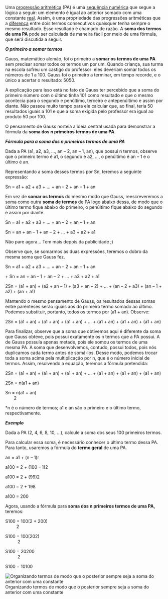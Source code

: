 Uma [progressão aritmética](https://mundoeducacao.uol.com.br/matematica/progressao-aritmetica.htm) (PA) é uma [sequência numérica](https://mundoeducacao.uol.com.br/matematica/sequencia-numerica.htm) que segue a lógica a seguir: um elemento é igual ao anterior somado com uma constante [real](https://mundoeducacao.uol.com.br/matematica/conjunto-dos-numeros-reais.htm). Assim, é uma propriedade das progressões aritméticas que a [diferença](https://mundoeducacao.uol.com.br/matematica/adicao-subtracao-racionais.htm) entre dois termos consecutivos quaisquer tenha sempre o mesmo resultado. Esse resultado é chamado de razão. A **soma dos termos de uma PA** pode ser calculada de maneira fácil por meio de uma fórmula, que será discutida a seguir.

***O primeiro a somar termos***

Gauss, matemático alemão, foi o primeiro a **somar os termos de uma PA** sem precisar somar todos os termos um por um. Quando criança, sua turma na escola sofreu um castigo do professor: eles deveriam somar todos os números de 1 a 100. Gauss foi o primeiro a terminar, em tempo recorde, e o único a acertar o resultado: 5050.

A explicação para isso está no fato de Gauss ter percebido que a soma do primeiro número com o último tinha 101 como resultado e que o mesmo acontecia para o segundo e penúltimo, terceiro e antepenúltimo e assim por diante. Não passou muito tempo para ele calcular que, ao final, teria 50 resultados iguais a 101 e que a soma exigida pelo professor era igual ao produto 50 por 100.

O pensamento de Gauss norteia a ideia central usada para demonstrar a fórmula da **soma dos n primeiros termos de uma PA.**

***Fórmula para a soma dos n primeiros termos de uma PA***

Dada a PA (a1, a2, a3, …, an – 2, an – 1, an), que possui n termos, observe que o primeiro termo é a1, o segundo é a2, …, o penúltimo é an – 1 e o último é an.

Representando a soma desses termos por Sn, teremos a seguinte expressão:

Sn = a1 + a2 + a3 + … + an – 2 + an – 1 + an

Em vez de **somar os termos** do mesmo modo que Gauss, reescreveremos a soma como outra **soma de termos** de PA logo abaixo dessa, de modo que o último termo fique abaixo do primeiro, o penúltimo fique abaixo do segundo e assim por diante.

Sn = a1 + a2 + a3 + … + an – 2 + an – 1 + an

Sn = an + an – 1 + an – 2 + … + a3 + a2 + a1

Não pare agora... Tem mais depois da publicidade ;)

Observe que, se somarmos as duas expressões, teremos o dobro da mesma soma que Gauss fez.

Sn = a1 + a2 + a3 + … + an – 2 + an – 1 + an

\+ Sn = an + an – 1 + an – 2 + … + a3 + a2 + a1

2Sn = (a1 + an) + (a2 + an – 1) + (a3 + an – 2) + … + (an – 2 + a3) + (an – 1 + a2) + (an + a1)

Mantendo o mesmo pensamento de Gauss, os resultados dessas somas entre parênteses serão iguais aos do primeiro termo somado ao último. Podemos substituir, portanto, todos os termos por (a1 + an). Observe:

2Sn = (a1 + an) + (a1 + an) + (a1 + an) + ... + (a1 + an) + (a1 + an) + (a1 + an)

Para finalizar, observe que a soma que obtivemos aqui é diferente da soma que Gauss obteve, pois possui exatamente os n termos que a PA possui. A de Gauss possuía apenas metade, pois ele somou os termos de uma mesma PA. A soma que desenvolvemos, contudo, possui todos, pois nós duplicamos cada termo antes de somá-los. Desse modo, podemos trocar toda a soma acima pela multiplicação por n, que é o número inicial de termos. Assim, resolvendo a equação, teremos a fórmula pretendida:

2Sn = (a1 + an) + (a1 + an) + (a1 + an) + ... + (a1 + an) + (a1 + an) + (a1 + an)

2Sn = n(a1 + an)

Sn = n(a1 + an)  
       2

\*n é o número de termos; a1 e an são o primeiro e o último termo, respectivamente.

***Exemplo***

Dada a PA (2, 4, 6, 8, 10, …), calcule a soma dos seus 100 primeiros termos.

Para calcular essa soma, é necessário conhecer o último termo dessa PA. Para tanto, usaremos a fórmula do **termo geral** de uma PA.

an = a1 + (n – 1)r

a100 = 2 + (100 – 1)2

a100 = 2 + (99)2

a100 = 2 + 198

a100 = 200

Agora, usando a fórmula para **soma dos n primeiros termos de uma PA,** teremos:

S100 = 100(2 + 200)  
         2

S100 = 100(202)  
          2

S100 = 20200  
          2

S100 = 10100

![Organizando termos de modo que o posterior sempre seja a soma do anterior com uma constante](https://static.mundoeducacao.uol.com.br/mundoeducacao/conteudo_legenda/de6265ad56a699b84924930f96657fec.jpg "Progressão aritmética")  
Organizando termos de modo que o posterior sempre seja a soma do anterior com uma constante
